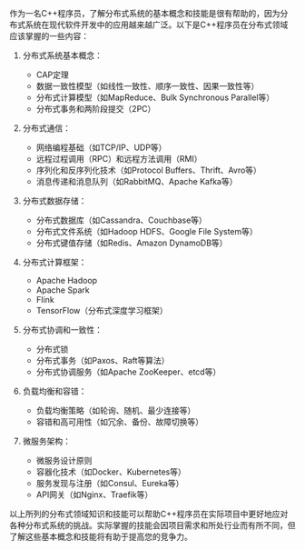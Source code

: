 作为一名C++程序员，了解分布式系统的基本概念和技能是很有帮助的，因为分布式系统在现代软件开发中的应用越来越广泛。以下是C++程序员在分布式领域应该掌握的一些内容：

1.  分布式系统基本概念：
    
    -   CAP定理
    -   数据一致性模型（如线性一致性、顺序一致性、因果一致性等）
    -   分布式计算模型（如MapReduce、Bulk Synchronous Parallel等）
    -   分布式事务和两阶段提交（2PC）
2.  分布式通信：
    
    -   网络编程基础（如TCP/IP、UDP等）
    -   远程过程调用（RPC）和远程方法调用（RMI）
    -   序列化和反序列化技术（如Protocol Buffers、Thrift、Avro等）
    -   消息传递和消息队列（如RabbitMQ、Apache Kafka等）
3.  分布式数据存储：
    
    -   分布式数据库（如Cassandra、Couchbase等）
    -   分布式文件系统（如Hadoop HDFS、Google File System等）
    -   分布式键值存储（如Redis、Amazon DynamoDB等）
4.  分布式计算框架：
    
    -   Apache Hadoop
    -   Apache Spark
    -   Flink
    -   TensorFlow（分布式深度学习框架）
5.  分布式协调和一致性：
    
    -   分布式锁
    -   分布式事务（如Paxos、Raft等算法）
    -   分布式协调服务（如Apache ZooKeeper、etcd等）
6.  负载均衡和容错：
    
    -   负载均衡策略（如轮询、随机、最少连接等）
    -   容错和高可用性（如冗余、备份、故障切换等）
7.  微服务架构：
    
    -   微服务设计原则
    -   容器化技术（如Docker、Kubernetes等）
    -   服务发现与注册（如Consul、Eureka等）
    -   API网关（如Nginx、Traefik等）

以上所列的分布式领域知识和技能可以帮助C++程序员在实际项目中更好地应对各种分布式系统的挑战。实际掌握的技能会因项目需求和所处行业而有所不同，但了解这些基本概念和技能将有助于提高您的竞争力。